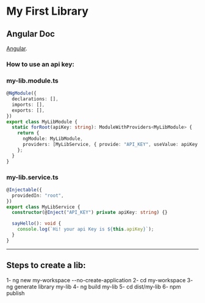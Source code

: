 # My First Library

## Angular Doc

[Angular](https://angular.io/guide/creating-libraries).

### How to use an api key:

### my-lib.module.ts

```typescript
@NgModule({
  declarations: [],
  imports: [],
  exports: [],
})
export class MyLibModule {
  static forRoot(apiKey: string): ModuleWithProviders<MyLibModule> {
    return {
      ngModule: MyLibModule,
      providers: [MyLibService, { provide: "API_KEY", useValue: apiKey }],
    };
  }
}
```

### my-lib.service.ts

```typescript
@Injectable({
  providedIn: "root",
})
export class MyLibService {
  constructor(@Inject("API_KEY") private apiKey: string) {}

  sayHello(): void {
    console.log(`Hi! your api Key is ${this.apiKey}`);
  }
}
```

---

## Steps to create a lib:
1- ng new my-workspace --no-create-application
2- cd my-workspace
3- ng generate library my-lib
4- ng build my-lib
5- cd dist/my-lib
6- npm publish

